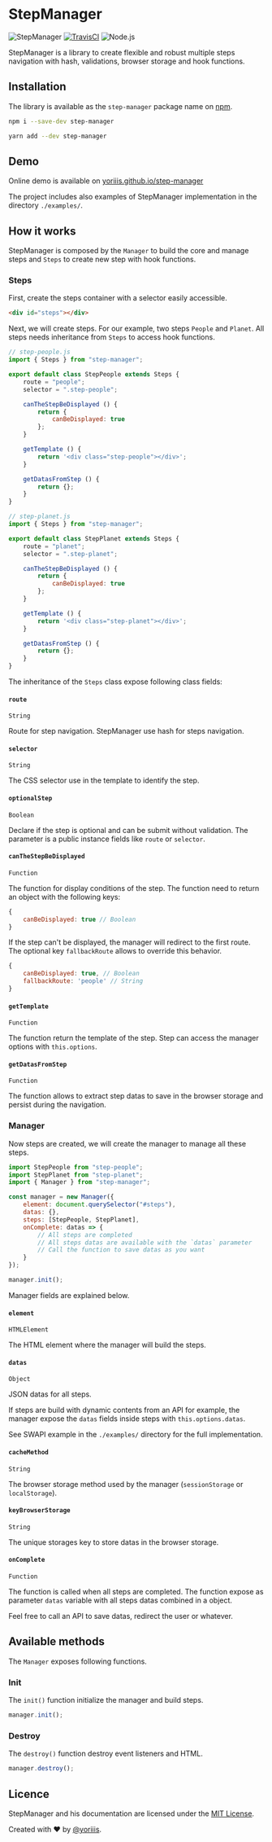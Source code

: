 # StepManager

![StepManager](https://img.shields.io/badge/step--manager-v1.0.0-ff004b.svg?style=for-the-badge) [![TravisCI](https://img.shields.io/travis/com/yoriiis/step-manager/master?style=for-the-badge)](https://travis-ci.com/yoriiis/step-manager) ![Node.js](https://img.shields.io/node/v/step-manager?style=for-the-badge)

StepManager is a library to create flexible and robust multiple steps navigation with hash, validations, browser storage and hook functions.

## Installation

The library is available as the `step-manager` package name on [npm](https://www.npmjs.com/package/step-manager).

```bash
npm i --save-dev step-manager
```

```bash
yarn add --dev step-manager
```

## Demo

Online demo is available on [yoriiis.github.io/step-manager](https://yoriiis.github.io/step-manager)

The project includes also examples of StepManager implementation in the directory `./examples/`.

## How it works

StepManager is composed by the `Manager` to build the core and manage steps and `Steps` to create new step with hook functions.

### Steps

First, create the steps container with a selector easily accessible.

```html
<div id="steps"></div>
```

Next, we will create steps. For our example, two steps `People` and `Planet`. All steps needs inheritance from `Steps` to access hook functions.

```javascript
// step-people.js
import { Steps } from "step-manager";

export default class StepPeople extends Steps {
    route = "people";
    selector = ".step-people";

    canTheStepBeDisplayed () {
        return {
            canBeDisplayed: true
        };
    }

    getTemplate () {
        return '<div class="step-people"></div>';
    }

    getDatasFromStep () {
        return {};
    }
}
```

```javascript
// step-planet.js
import { Steps } from "step-manager";

export default class StepPlanet extends Steps {
    route = "planet";
    selector = ".step-planet";

    canTheStepBeDisplayed () {
        return {
            canBeDisplayed: true
        };
    }

    getTemplate () {
        return '<div class="step-planet"></div>';
    }

    getDatasFromStep () {
        return {};
    }
}
```

The inheritance of the `Steps` class expose following class fields:

#### `route`

`String`

Route for step navigation. StepManager use hash for steps navigation.

#### `selector`

`String`

The CSS selector use in the template to identify the step.

#### `optionalStep`

`Boolean`

Declare if the step is optional and can be submit without validation. The parameter is a public instance fields like `route` or `selector`.

#### `canTheStepBeDisplayed`

`Function`

The function for display conditions of the step. The function need to return an object with the following keys:

```javascript
{
    canBeDisplayed: true // Boolean
}
```

If the step can't be displayed, the manager will redirect to the first route. The optional key `fallbackRoute` allows to override this behavior.

```javascript
{
    canBeDisplayed: true, // Boolean
    fallbackRoute: 'people' // String
}
```

#### `getTemplate`

`Function`

The function return the template of the step. Step can access the manager options with `this.options`.

#### `getDatasFromStep`

`Function`

The function allows to extract step datas to save in the browser storage and persist during the navigation.

### Manager

Now steps are created, we will create the manager to manage all these steps.

```javascript
import StepPeople from "step-people";
import StepPlanet from "step-planet";
import { Manager } from "step-manager";

const manager = new Manager({
    element: document.querySelector("#steps"),
    datas: {},
    steps: [StepPeople, StepPlanet],
    onComplete: datas => {
        // All steps are completed
        // All steps datas are available with the `datas` parameter
        // Call the function to save datas as you want
    }
});

manager.init();
```

Manager fields are explained below.

#### `element`

`HTMLElement`

The HTML element where the manager will build the steps.

#### `datas`

`Object`

JSON datas for all steps.

If steps are build with dynamic contents from an API for example, the manager expose the `datas` fields inside steps with `this.options.datas`.

See SWAPI example in the `./examples/` directory for the full implementation.

#### `cacheMethod`

`String`

The browser storage method used by the manager (`sessionStorage` or `localStorage`).

#### `keyBrowserStorage`

`String`

The unique storages key to store datas in the browser storage.

#### `onComplete`

`Function`

The function is called when all steps are completed. The function expose as parameter `datas` variable with all steps datas combined in a object.

Feel free to call an API to save datas, redirect the user or whatever.

## Available methods

The `Manager` exposes following functions.

### Init

The `init()` function initialize the manager and build steps.

```javascript
manager.init();
```

### Destroy

The `destroy()` function destroy event listeners and HTML.

```javascript
manager.destroy();
```

## Licence

StepManager and his documentation are licensed under the [MIT License](http://opensource.org/licenses/MIT).

Created with ♥ by [@yoriiis](http://github.com/yoriiis).
